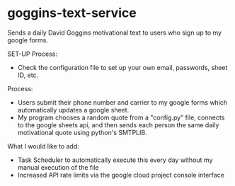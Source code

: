 # goggins-text-service
Sends a daily David Goggins motivational text to users who sign up to my google forms.

SET-UP Process:
  - Check the configuration file to set up your own email, passwords, sheet ID, etc.

Process: 
  - Users submit their phone number and carrier to my google forms which automatically updates a google sheet.
  - My program chooses a random quote from a "config.py" file, connects to the google sheets api, and then sends each person the same daily motivational quote using python's SMTPLIB.

What I would like to add:
  - Task Scheduler to automatically execute this every day without my manual execution of the file
  - Increased API rate limits via the google cloud project console interface
